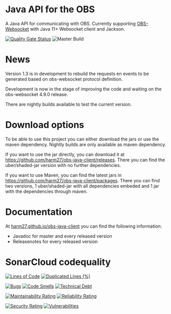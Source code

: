 # Java API for the OBS
A Java API for communicating with OBS.
Currently supporting [OBS-Websocket](https://github.com/Palakis/obs-websocket) with Java 11+ Websocket client and Jackson.

[![Quality Gate Status](https://sonarcloud.io/api/project_badges/measure?project=harm27_obs-java-client&metric=alert_status)](https://sonarcloud.io/dashboard?id=harm27_obs-java-client)
![Master Build](https://github.com/harm27/obs-java-client/workflows/Master%20Build/badge.svg)

# News
Version 1.3 is in development to rebuild the requests en events to be generated based on obs-websocket protocol definition.

Development is now in the stage of improving the code and waiting on the obs-websocket 4.9.0 release.

There are nightly builds available to test the current version.

# Download options
To be able to use this project you can either download the jars or use the maven dependency. Nightly builds are only available as maven dependency.

If you want to use the jar directly, you can download it at https://github.com/harm27/obs-java-client/releases. There you can find the uber/shaded-jar version with no further dependencies.

If you want to use Maven, you can find the latest jars in https://github.com/harm27/obs-java-client/packages. There you can find two versions, 1 uber/shaded-jar with all dependencies embeded and 1 jar with the dependencies through maven.

# Documentation
At [harm27.github.io/obs-java-client](https://harm27.github.io/obs-java-client) you can find the following information:
- Javadoc for master and every released version
- Releasenotes for every released version

# SonarCloud codequality
[![Lines of Code](https://sonarcloud.io/api/project_badges/measure?project=harm27_obs-java-client&metric=ncloc)](https://sonarcloud.io/dashboard?id=harm27_obs-java-client)
[![Duplicated Lines (%)](https://sonarcloud.io/api/project_badges/measure?project=harm27_obs-java-client&metric=duplicated_lines_density)](https://sonarcloud.io/dashboard?id=harm27_obs-java-client)


[![Bugs](https://sonarcloud.io/api/project_badges/measure?project=harm27_obs-java-client&metric=bugs)](https://sonarcloud.io/dashboard?id=harm27_obs-java-client)
[![Code Smells](https://sonarcloud.io/api/project_badges/measure?project=harm27_obs-java-client&metric=code_smells)](https://sonarcloud.io/dashboard?id=harm27_obs-java-client)
[![Technical Debt](https://sonarcloud.io/api/project_badges/measure?project=harm27_obs-java-client&metric=sqale_index)](https://sonarcloud.io/dashboard?id=harm27_obs-java-client)

[![Maintainability Rating](https://sonarcloud.io/api/project_badges/measure?project=harm27_obs-java-client&metric=sqale_rating)](https://sonarcloud.io/dashboard?id=harm27_obs-java-client)
[![Reliability Rating](https://sonarcloud.io/api/project_badges/measure?project=harm27_obs-java-client&metric=reliability_rating)](https://sonarcloud.io/dashboard?id=harm27_obs-java-client)

[![Security Rating](https://sonarcloud.io/api/project_badges/measure?project=harm27_obs-java-client&metric=security_rating)](https://sonarcloud.io/dashboard?id=harm27_obs-java-client)
[![Vulnerabilities](https://sonarcloud.io/api/project_badges/measure?project=harm27_obs-java-client&metric=vulnerabilities)](https://sonarcloud.io/dashboard?id=harm27_obs-java-client)
